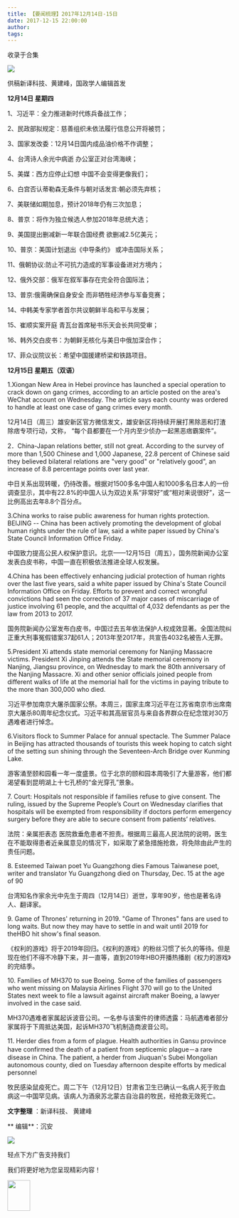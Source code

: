 ```yaml
---
title: 【要闻梳理】2017年12月14日-15日
date: 2017-12-15 22:00:00
author: 
tags: 
---
```



收录于合集

![](/images/3899/2.gif)

  

供稿新译科技、黄建峰，国政学人编辑首发

  

 **12月14日 星期四**

1、习近平：全力推进新时代练兵备战工作；

2、民政部拟规定：慈善组织未依法履行信息公开将被罚；

3、国家发改委：12月14日国内成品油价格不作调整；

4、台湾诗人余光中病逝 办公室正对台湾海峡；

5、美媒：西方应停止幻想 中国不会变得更像我们；

6、白宫否认蒂勒森无条件与朝对话发言:朝必须先弃核；

7、美联储如期加息，预计2018年仍有三次加息；

8、普京：将作为独立候选人参加2018年总统大选；

9、美国提出删减新一年联合国经费 欲删减2.5亿美元；

10、普京：美国计划退出《中导条约》 或冲击国际关系；

11、俄朝协议:防止不可抗力造成的军事设备进对方境内；

12、俄外交部：俄军在叙军事存在完全符合国际法；

13、普京:俄需确保自身安全 而非牺牲经济参与军备竞赛；

14、中韩美专家学者首尔共议朝鲜半岛和平与发展；

15、崔顺实案开庭 青瓦台首席秘书乐天会长共同受审；

16、韩外交白皮书：为朝鲜无核化与美日中俄加深合作；

17、菲众议院议长：希望中国援建桥梁和铁路项目。

 **12月15日 星期五（双语）**

1.Xiongan New Area in Hebei province has launched a special operation to crack
down on gang crimes, according to an article posted on the area's WeChat
account on Wednesday. The article says each county was ordered to handle at
least one case of gang crimes every month.

12月14日（周三）雄安新区官方微信发文，雄安新区将持续开展打黑除恶和打渣除痞专项行动，文称， “每个县都要在一个月内至少侦办一起黑恶痞霸案件”。

2．China-Japan relations better, still not great. According to the survey of
more than 1,500 Chinese and 1,000 Japanese, 22.8 percent of Chinese said they
believed bilateral relations are "very good" or "relatively good", an increase
of 8.8 percentage points over last year.

中日关系出现转暖，仍待改善。根据对1500多名中国人和1000多名日本人的一份调查显示，其中有22.8%的中国人认为双边关系“非常好”或“相对来说很好”，这一比例高出去年8.8个百分点。

3.China works to raise public awareness for human rights protection. BEIJING
-- China has been actively promoting the development of global human rights
under the rule of law, said a white paper issued by China's State Council
Information Office Friday.

中国致力提高公民人权保护意识。北京——12月15日（周五），国务院新闻办公室发表白皮书称，中国一直在积极依法推进全球人权发展。

4.China has been effectively enhancing judicial protection of human rights
over the last five years, said a white paper issued by China's State Council
Information Office on Friday. Efforts to prevent and correct wrongful
convictions had seen the correction of 37 major cases of miscarriage of
justice involving 61 people, and the acquittal of 4,032 defendants as per the
law from 2013 to 2017.

国务院新闻办公室发布白皮书，中国过去五年依法保护人权成效显著。全国法院纠正重大刑事冤假错案37起61人；2013年至2017年，共宣告4032名被告人无罪。

5.President Xi attends state memorial ceremony for Nanjing Massacre victims.
President Xi Jinping attends the State memorial ceremony in Nanjing, Jiangsu
province, on Wednesday to mark the 80th anniversary of the Nanjing Massacre.
Xi and other senior officials joined people from different walks of life at
the memorial hall for the victims in paying tribute to the more than 300,000
who died.

习近平参加南京大屠杀国家公祭。本周三，国家主席习近平在江苏省南京市出席南京大屠杀80周年纪念仪式。习近平和其高层官员与来自各界群众在纪念馆对30万遇难者进行悼念。

6.Visitors flock to Summer Palace for annual spectacle. The Summer Palace in
Beijing has attracted thousands of tourists this week hoping to catch sight of
the setting sun shining through the Seventeen-Arch Bridge over Kunming Lake.

游客涌至颐和园看一年一度盛景。位于北京的颐和园本周吸引了大量游客，他们都渴望看到昆明湖上十七孔桥的“金光穿孔”景象。

7\. Court: Hospitals not responsible if families refuse to give consent. The
ruling, issued by the Supreme People’s Court on Wednesday clarifies that
hospitals will be exempted from responsibility if doctors perform emergency
surgery before they are able to secure consent from patients’ relatives.

法院：亲属拒表态 医院救垂危患者不担责。根据周三最高人民法院的说明，医生在不能取得患者近亲属意见的情况下，如采取了紧急措施抢救，将免除由此产生的责任问题。

8\. Esteemed Taiwan poet Yu Guangzhong dies Famous Taiwanese poet, writer and
translator Yu Guangzhong died on Thursday, Dec. 15 at the age of 90

台湾知名作家余光中先生于周四（12月14日）逝世，享年90岁，他也是著名诗人、翻译家。

9\. Game of Thrones' returning in 2019. "Game of Thrones" fans are used to
long waits. But now they may have to settle in and wait until 2019 for theHBO
hit show's final season.

《权利的游戏》将于2019年回归。《权利的游戏》的粉丝习惯了长久的等待。但是现在他们不得不冷静下来，并一直等，直到2019年HBO开播热播剧《权力的游戏》的完结季。

10\. Families of MH370 to sue Boeing. Some of the families of passengers who
went missing on Malaysia Airlines Flight 370 will go to the United States next
week to file a lawsuit against aircraft maker Boeing, a lawyer involved in the
case said.

MH370遇难者家属起诉波音公司。一名参与该案件的律师透露：马航遇难者部分家属将于下周抵达美国，起诉MH370飞机制造商波音公司。

11\. Herder dies from a form of plague. Health authorities in Gansu province
have confirmed the death of a patient from septicemic plague－a rare disease in
China. The patient, a herder from Jiuquan's Subei Mongolian autonomous county,
died on Tuesday afternoon despite efforts by medical personnel

牧民感染鼠疫死亡。周二下午（12月12日）甘肃省卫生已确认一名病人死于败血病这一中国罕见病。该病人为酒泉苏北蒙古自治县的牧民，经抢救无效死亡。

  

 **文字整理** ：新译科技、 黄建峰

 ** 编辑**：沉安

<img src='/images/3899/3.gif' width='auto' />

  

轻点下方广告支持我们

我们将更好地为您呈现精彩内容！

<img src='/images/3899/4.gif' width='51' height='69' />

